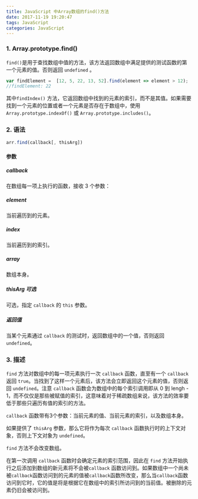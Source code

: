 ```yaml
---
title: JavaScript 中Array数组的find()方法
date: 2017-11-19 19:20:47
tags: JavaScript
categories: JavaScript
---
```


### 1. Array.prototype.find()

`find()`是用于查找数组中值的方法，该方法返回数组中满足提供的测试函数的第一个元素的值。否则返回 `undefined` 。

```javascript
var findElement =  [12, 5, 22, 13, 52].find(element => element > 12); 
//findElement: 22
```
其中`findIndex()` 方法，它返回数组中找到的元素的索引，而不是其值。如果需要找到一个元素的位置或者一个元素是否存在于数组中，使用`Array.prototype.indexOf()` 或 `Array.prototype.includes()`。

### 2. 语法
```javascript
arr.find(callback[, thisArg])
```

#### 参数

##### callback

在数组每一项上执行的函数，接收 3 个参数：

##### element

当前遍历到的元素。

##### index

当前遍历到的索引。

##### array

数组本身。

##### thisArg 可选

可选，指定 `callback` 的 `this` 参数。

##### 返回值

当某个元素通过 `callback` 的测试时，返回数组中的一个值，否则返回 `undefined`。

### 3. 描述

`find` 方法对数组中的每一项元素执行一次 `callback` 函数，直至有一个 `callback` 返回 `true`。当找到了这样一个元素后，该方法会立即返回这个元素的值，否则返回 `undefined`。注意 `callback` 函数会为数组中的每个索引调用即从 0 到 lengh - 1，而不仅仅是那些被赋值的索引，这意味着对于稀疏数组来说，该方法的效率要低于那些只遍历有值的索引的方法。

`callback` 函数带有3个参数：当前元素的值、当前元素的索引，以及数组本身。

如果提供了 `thisArg` 参数，那么它将作为每次 `callback` 函数执行时的上下文对象，否则上下文对象为 `undefined`。

`find` 方法不会改变数组。

在第一次调用 `callback` 函数时会确定元素的索引范围，因此在 `find` 方法开始执行之后添加到数组的新元素将不会被`callback` 函数访问到。如果数组中一个尚未被`callback`函数访问到的元素的值被`callback`函数所改变，那么当`callback`函数访问到它时，它的值是将是根据它在数组中的索引所访问到的当前值。被删除的元素仍旧会被访问到。
